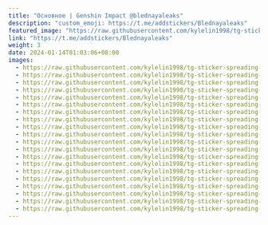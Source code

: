 ```yaml
---
title: "Основное | Genshin Impact @blednayaleaks"
description: "custom_emoji: https://t.me/addstickers/Blednayaleaks"
featured_image: "https://raw.githubusercontent.com/kylelin1998/tg-sticker-spreading-worldwide-images/main/img/6e9cb59e-7f45-4b78-8946-6e5fd0e2b126.jpg"
link: "https://t.me/addstickers/Blednayaleaks"
weight: 3
date: 2024-01-14T01:03:06+08:00
images:
  - https://raw.githubusercontent.com/kylelin1998/tg-sticker-spreading-worldwide-images/main/img/6e9cb59e-7f45-4b78-8946-6e5fd0e2b126.jpg
  - https://raw.githubusercontent.com/kylelin1998/tg-sticker-spreading-worldwide-images/main/img/873fec5e-ecec-4481-ad52-b095ad9f2998.jpg
  - https://raw.githubusercontent.com/kylelin1998/tg-sticker-spreading-worldwide-images/main/img/a790db57-02bd-427a-a03c-2f249bedf0bf.jpg
  - https://raw.githubusercontent.com/kylelin1998/tg-sticker-spreading-worldwide-images/main/img/eff94f0d-f1f6-4bb5-bb59-c8e9a2199a3f.jpg
  - https://raw.githubusercontent.com/kylelin1998/tg-sticker-spreading-worldwide-images/main/img/470ae2c6-5d40-4938-a6a2-d77b572b18f6.jpg
  - https://raw.githubusercontent.com/kylelin1998/tg-sticker-spreading-worldwide-images/main/img/b7a147db-76f7-4529-a046-eb49d5375072.jpg
  - https://raw.githubusercontent.com/kylelin1998/tg-sticker-spreading-worldwide-images/main/img/7de893e9-6314-4811-bac5-916de95f4ad0.jpg
  - https://raw.githubusercontent.com/kylelin1998/tg-sticker-spreading-worldwide-images/main/img/aa203e2f-ffb3-4eeb-b1c4-5f9a51872d3b.jpg
  - https://raw.githubusercontent.com/kylelin1998/tg-sticker-spreading-worldwide-images/main/img/c9a9c4ce-0264-4a03-b1fb-31a65c219cf6.jpg
  - https://raw.githubusercontent.com/kylelin1998/tg-sticker-spreading-worldwide-images/main/img/500580c2-bb14-4a6f-a6fb-97ada7a9d49d.jpg
  - https://raw.githubusercontent.com/kylelin1998/tg-sticker-spreading-worldwide-images/main/img/66257c95-ac48-4cfe-a40e-0d9c822ffd0d.jpg
  - https://raw.githubusercontent.com/kylelin1998/tg-sticker-spreading-worldwide-images/main/img/9cd0ffd4-db04-470b-917d-2b4c20018e71.jpg
  - https://raw.githubusercontent.com/kylelin1998/tg-sticker-spreading-worldwide-images/main/img/3d12023b-74b2-4598-85f5-539bc138db59.jpg
  - https://raw.githubusercontent.com/kylelin1998/tg-sticker-spreading-worldwide-images/main/img/bcfe926a-ab5f-4984-8378-8635c48832b8.jpg
  - https://raw.githubusercontent.com/kylelin1998/tg-sticker-spreading-worldwide-images/main/img/65ea0380-bbb1-4789-b143-2b097f1f9aca.jpg
  - https://raw.githubusercontent.com/kylelin1998/tg-sticker-spreading-worldwide-images/main/img/7f0296d3-e48c-416f-9530-4554d60d7626.jpg
  - https://raw.githubusercontent.com/kylelin1998/tg-sticker-spreading-worldwide-images/main/img/3c1d0556-6fdc-4a64-a322-00a9e9932c9a.jpg
  - https://raw.githubusercontent.com/kylelin1998/tg-sticker-spreading-worldwide-images/main/img/dd4ee64c-6559-4d36-bd97-e3701125d2f6.jpg
  - https://raw.githubusercontent.com/kylelin1998/tg-sticker-spreading-worldwide-images/main/img/c8db1062-62c0-4d0f-b327-38e6505e1875.jpg
  - https://raw.githubusercontent.com/kylelin1998/tg-sticker-spreading-worldwide-images/main/img/221a41f8-31ca-4f9e-86d4-7cdf759fd9f0.jpg
---
```

